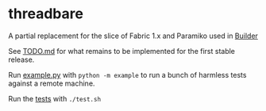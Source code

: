 # threadbare

A partial replacement for the slice of Fabric 1.x and Paramiko used in [Builder](https://github.com/elifesciences/builder)

See [TODO.md](./TODO.md) for what remains to be implemented for the first stable release.

Run [example.py](./example.py) with `python -m example` to run a bunch of harmless tests against a remote machine.

Run the [tests](./test.sh) with `./test.sh`
